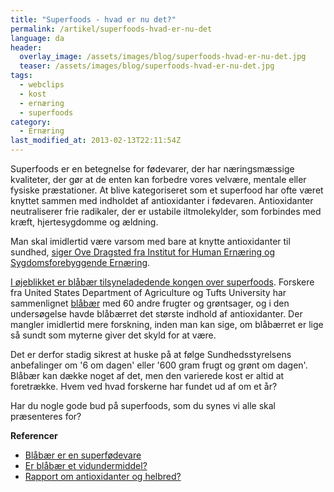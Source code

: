 ```yaml
---
title: "Superfoods - hvad er nu det?"
permalink: /artikel/superfoods-hvad-er-nu-det
language: da
header:
  overlay_image: /assets/images/blog/superfoods-hvad-er-nu-det.jpg
  teaser: /assets/images/blog/superfoods-hvad-er-nu-det.jpg
tags:
  - webclips
  - kost
  - ernæring
  - superfoods
category:
  - Ernæring
last_modified_at: 2013-02-13T22:11:54Z
---
```


Superfoods er en betegnelse for fødevarer, der har næringsmæssige kvaliteter, der gør at de enten kan forbedre vores velvære, mentale eller fysiske præstationer. At blive kategoriseret som et superfood har ofte været knyttet sammen med indholdet af antioxidanter i fødevaren. Antioxidanter neutraliserer frie radikaler, der er ustabile iltmolekylder, som forbindes med kræft, hjertesygdomme og ældning.

Man skal imidlertid være varsom med bare at knytte antioxidanter til sundhed, [siger Ove Dragsted fra Institut for Human Ernæring og Sygdomsforebyggende Ernæring](http://www.dr.dk/Sundhed/dinsundhed/Myter_om_kost_og_motion/2009/0205114414_2.htm).

[I øjeblikket er blåbær tilsyneladedende kongen over superfoods](http://politiken.dk/tjek/dagligliv/forbrugguider/guidersundhed/article402396.ece). Forskere fra United States Department of Agriculture og Tufts University har sammenlignet [blåbær](http://da.wikipedia.org/wiki/Bl%C3%A5b%C3%A6r) med 60 andre frugter og grøntsager, og i den undersøgelse havde blåbærret det største indhold af antioxidanter. Der mangler imidlertid mere forskning, inden man kan sige, om blåbærret er lige så sundt som myterne giver det skyld for at være.

Det er derfor stadig sikrest at huske på at følge Sundhedsstyrelsens anbefalinger om '6 om dagen' eller '600 gram frugt og grønt om dagen'. Blåbær kan dække noget af det, men den varierede kost er altid at foretrække. Hvem ved hvad forskerne har fundet ud af om et år?

Har du nogle gode bud på superfoods, som du synes vi alle skal præsenteres for?

**Referencer**

- [Blåbær er en superfødevare](http://politiken.dk/tjek/dagligliv/forbrugguider/guidersundhed/article402396.ece)
- [Er blåbær et vidundermiddel?](http://www.dr.dk/Sundhed/dinsundhed/Myter_om_kost_og_motion/2009/0205114414_2.htm)
- [Rapport om antioxidanter og helbred?](http://www.meraadet.dk/gfx/uploads/rapporter_pdf/7193_antioxidanter.pdf)
